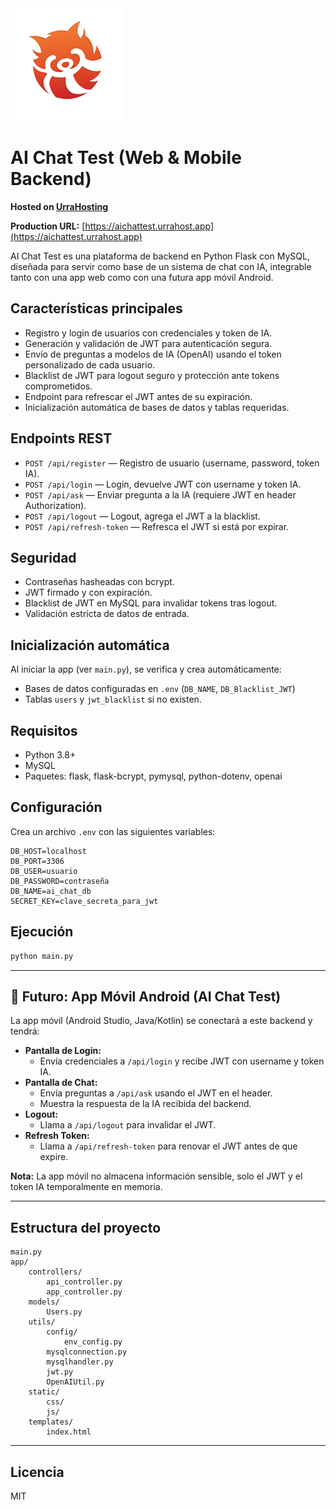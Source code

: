 <img src="https://github.com/IdkBemja/Urrahost/blob/main/assets/imgs/logo.png" alt="UrraHosting Logo" width="180"/>

# AI Chat Test (Web & Mobile Backend)

**Hosted on [UrraHosting](https://urrahost.app)**

**Production URL:** [https://aichattest.urrahost.app](https://aichattest.urrahost.app)

AI Chat Test es una plataforma de backend en Python Flask con MySQL, diseñada para servir como base de un sistema de chat con IA, integrable tanto con una app web como con una futura app móvil Android.

## Características principales
- Registro y login de usuarios con credenciales y token de IA.
- Generación y validación de JWT para autenticación segura.
- Envío de preguntas a modelos de IA (OpenAI) usando el token personalizado de cada usuario.
- Blacklist de JWT para logout seguro y protección ante tokens comprometidos.
- Endpoint para refrescar el JWT antes de su expiración.
- Inicialización automática de bases de datos y tablas requeridas.

## Endpoints REST

- `POST /api/register` — Registro de usuario (username, password, token IA).
- `POST /api/login` — Login, devuelve JWT con username y token IA.
- `POST /api/ask` — Enviar pregunta a la IA (requiere JWT en header Authorization).
- `POST /api/logout` — Logout, agrega el JWT a la blacklist.
- `POST /api/refresh-token` — Refresca el JWT si está por expirar.

## Seguridad
- Contraseñas hasheadas con bcrypt.
- JWT firmado y con expiración.
- Blacklist de JWT en MySQL para invalidar tokens tras logout.
- Validación estricta de datos de entrada.

## Inicialización automática
Al iniciar la app (ver `main.py`), se verifica y crea automáticamente:
- Bases de datos configuradas en `.env` (`DB_NAME`, `DB_Blacklist_JWT`)
- Tablas `users` y `jwt_blacklist` si no existen.

## Requisitos
- Python 3.8+
- MySQL
- Paquetes: flask, flask-bcrypt, pymysql, python-dotenv, openai

## Configuración
Crea un archivo `.env` con las siguientes variables:
```
DB_HOST=localhost
DB_PORT=3306
DB_USER=usuario
DB_PASSWORD=contraseña
DB_NAME=ai_chat_db
SECRET_KEY=clave_secreta_para_jwt
```

## Ejecución
```bash
python main.py
```

---

## 📱 Futuro: App Móvil Android (AI Chat Test)

La app móvil (Android Studio, Java/Kotlin) se conectará a este backend y tendrá:
- **Pantalla de Login:**
  - Envía credenciales a `/api/login` y recibe JWT con username y token IA.
- **Pantalla de Chat:**
  - Envía preguntas a `/api/ask` usando el JWT en el header.
  - Muestra la respuesta de la IA recibida del backend.
- **Logout:**
  - Llama a `/api/logout` para invalidar el JWT.
- **Refresh Token:**
  - Llama a `/api/refresh-token` para renovar el JWT antes de que expire.

**Nota:** La app móvil no almacena información sensible, solo el JWT y el token IA temporalmente en memoria.

---

## Estructura del proyecto

```
main.py
app/
    controllers/
        api_controller.py
        app_controller.py
    models/
        Users.py
    utils/
        config/
            env_config.py
        mysqlconnection.py
        mysqlhandler.py
        jwt.py
        OpenAIUtil.py
    static/
        css/
        js/
    templates/
        index.html
```

---

## Licencia
MIT

